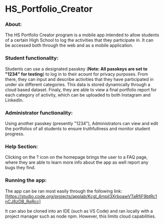 # HS_Portfolio_Creator

### About:
The HS Portfolio Creator program is a mobile app intended to allow students of a certain High School to log the activities that they participate in. It can be accessed both through the web and as a mobile application. 

### Student functionality:
Students can use a designated passkey (**Note: All passkeys are set to "1234" for testing**) to log in to their acount for privacy purposes. From there, they can input and describe activities that they have participated in under six different categories. This data is stored dynamically through a cloud based dataset. Finaly, they are able to view a final portfolio report for each category of activity, which can be uploaded to both Instagram and LinkedIn.

### Administrator functionality:
Using another passkey (presently "1234"), Administrators can view and edit the portfolios of all students to ensure truthfullness and monitor student progress.

### Help Section:
Clicking on the ? icon on the homepage brings the user to a FAQ page, where they are able to learn more info about the app as well report any bugs they find.

### Running the app:
The app can be ran most easily through the following link:
[https://studio.code.org/projects/applab/KcgI_4mpil3XrboawVTaRfjF9btRc1nCJ8zDB_RqRcc]


It can also be cloned into an IDE (such as VS Code) and ran locally with a project manager such as node npm. However, this limits cloud capabilities.
